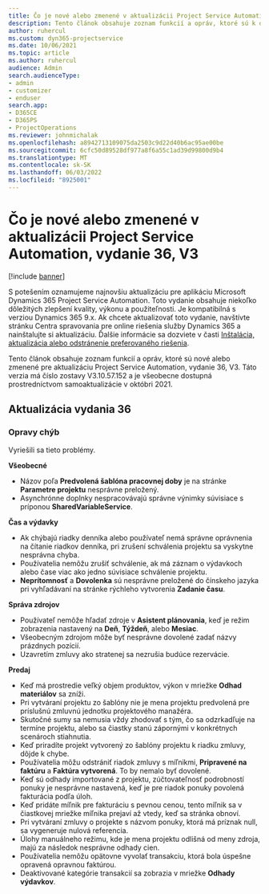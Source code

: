 ```yaml
---
title: Čo je nové alebo zmenené v aktualizácii Project Service Automation, vydanie 36, V3
description: Tento článok obsahuje zoznam funkcií a opráv, ktoré sú k dispozícii v aktualizácii Microsoft Dynamics 365 Project Service Automation, vydanie 36, V3.
author: ruhercul
ms.custom: dyn365-projectservice
ms.date: 10/06/2021
ms.topic: article
ms.author: ruhercul
audience: Admin
search.audienceType:
- admin
- customizer
- enduser
search.app:
- D365CE
- D365PS
- ProjectOperations
ms.reviewer: johnmichalak
ms.openlocfilehash: a8942713109075da2503c9d22d40b6ac95ae00be
ms.sourcegitcommit: 6cfc50d89528df977a8f6a55c1ad39d99800d9b4
ms.translationtype: MT
ms.contentlocale: sk-SK
ms.lasthandoff: 06/03/2022
ms.locfileid: "8925001"
---
```

# <a name="whats-new-or-changed-in-project-service-automation-update-release-36-v3"></a>Čo je nové alebo zmenené v aktualizácii Project Service Automation, vydanie 36, V3

[!include [banner](../includes/psa-now-project-operations.md)]

S potešením oznamujeme najnovšiu aktualizáciu pre aplikáciu Microsoft Dynamics 365 Project Service Automation. Toto vydanie obsahuje niekoľko dôležitých zlepšení kvality, výkonu a použiteľnosti. Je kompatibilná s verziou Dynamics 365 9.x. Ak chcete aktualizovať toto vydanie, navštívte stránku Centra spravovania pre online riešenia služby Dynamics 365 a nainštalujte si aktualizáciu. Ďalšie informácie sa dozviete v časti [Inštalácia, aktualizácia alebo odstránenie preferovaného riešenia](/power-platform/admin/install-remove-preferred-solution).

Tento článok obsahuje zoznam funkcií a opráv, ktoré sú nové alebo zmenené pre aktualizáciu Project Service Automation, vydanie 36, V3. Táto verzia má číslo zostavy V3.10.57.152 a je všeobecne dostupná prostredníctvom samoaktualizácie v októbri 2021.

## <a name="update-release-36"></a>Aktualizácia vydania 36

### <a name="bug-fixes"></a>Opravy chýb

Vyriešili sa tieto problémy.

**Všeobecné**
- Názov poľa **Predvolená šablóna pracovnej doby** je na stránke **Parametre projektu** nesprávne preložený.
- Asynchrónne doplnky nespracovávajú správne výnimky súvisiace s príponou **SharedVariableService**.

**Čas a výdavky**
- Ak chýbajú riadky denníka alebo používateľ nemá správne oprávnenia na čítanie riadkov denníka, pri zrušení schválenia projektu sa vyskytne nesprávna chyba.
- Používatelia nemôžu zrušiť schválenie, ak má záznam o výdavkoch alebo čase viac ako jedno súvisiace schválenie projektu.
- **Neprítomnosť** a **Dovolenka** sú nesprávne preložené do čínskeho jazyka pri vyhľadávaní na stránke rýchleho vytvorenia **Zadanie času**.

**Správa zdrojov**
- Používateľ nemôže hľadať zdroje v **Asistent plánovania**, keď je režim zobrazenia nastavený na **Deň**, **Týždeň**, alebo **Mesiac**.
- Všeobecným zdrojom môže byť nesprávne dovolené zadať názvy prázdnych pozícií. 
- Uzavretím zmluvy ako stratenej sa nezrušia budúce rezervácie.

**Predaj**
- Keď má prostredie veľký objem produktov, výkon v mriežke **Odhad materiálov** sa zníži.
- Pri vytváraní projektu zo šablóny nie je mena projektu predvolená pre príslušnú zmluvnú jednotku projektového manažéra.
- Skutočné sumy sa nemusia vždy zhodovať s tým, čo sa odzrkadľuje na termíne projektu, alebo sa čiastky stanú zápornými v konkrétnych scenároch stiahnutia.
- Keď priradíte projekt vytvorený zo šablóny projektu k riadku zmluvy, dôjde k chybe.
- Používatelia môžu odstrániť riadok zmluvy s míľnikmi, **Pripravené na faktúru** a **Faktúra vytvorená**. To by nemalo byť dovolené.
- Keď sú odhady importované z projektu, zúčtovateľnosť podrobností ponuky je nesprávne nastavená, keď je pre riadok ponuky povolená fakturácia podľa úloh.
- Keď pridáte míľnik pre fakturáciu s pevnou cenou, tento míľnik sa v čiastkovej mriežke míľnika prejaví až vtedy, keď sa stránka obnoví.
- Pri vytváraní zmluvy o projekte s názvom ponuky, ktorá má príznak null, sa vygeneruje nulová referencia.
- Úlohy manuálneho režimu, kde je mena projektu odlišná od meny zdroja, majú za následok nesprávne odhady cien.
- Používatelia nemôžu opätovne vyvolať transakciu, ktorá bola úspešne opravená opravnou faktúrou.
- Deaktivované kategórie transakcií sa zobrazia v mriežke **Odhady výdavkov**.



